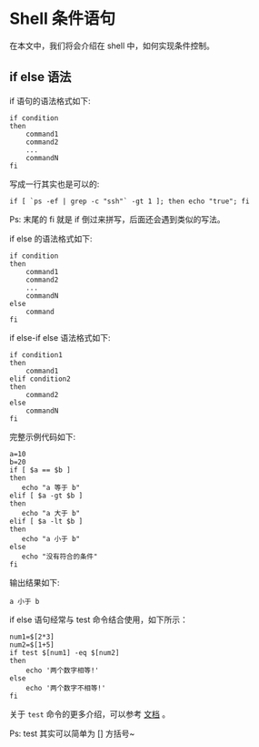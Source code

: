 # Shell 条件语句

在本文中，我们将会介绍在 shell 中，如何实现条件控制。

## if else 语法

if 语句的语法格式如下:

```shell
if condition
then
    command1 
    command2
    ...
    commandN 
fi
```

写成一行其实也是可以的:

```shell
if [ `ps -ef | grep -c "ssh"` -gt 1 ]; then echo "true"; fi
```

Ps: 末尾的 fi 就是 if 倒过来拼写，后面还会遇到类似的写法。

if else 的语法格式如下:

```shell
if condition
then
    command1 
    command2
    ...
    commandN
else
    command
fi
```

if else-if else 语法格式如下:

```shell
if condition1
then
    command1
elif condition2 
then 
    command2
else
    commandN
fi
```

完整示例代码如下:

```shell
a=10
b=20
if [ $a == $b ]
then
   echo "a 等于 b"
elif [ $a -gt $b ]
then
   echo "a 大于 b"
elif [ $a -lt $b ]
then
   echo "a 小于 b"
else
   echo "没有符合的条件"
fi
```

输出结果如下:

```shell
a 小于 b
```

if else 语句经常与 test 命令结合使用，如下所示：

```shell
num1=$[2*3]
num2=$[1+5]
if test $[num1] -eq $[num2]
then
    echo '两个数字相等!'
else
    echo '两个数字不相等!'
fi
```

关于 `test` 命令的更多介绍，可以参考 [文档](https://www.runoob.com/linux/linux-shell-test.html) 。

Ps: test 其实可以简单为 [] 方括号~
